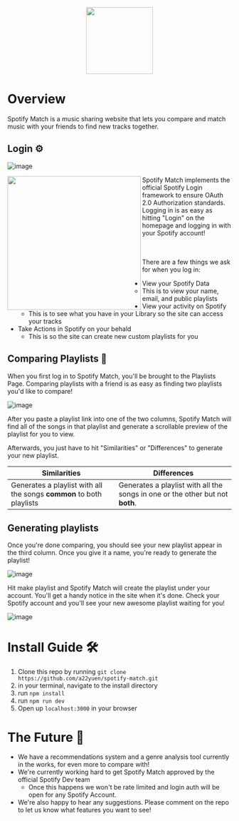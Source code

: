 <p align="center"> <img src="https://user-images.githubusercontent.com/64274316/221059329-e3778a0e-31a8-4f42-9dcb-22185c113f99.png" height="150"/> </p>

# Overview 
Spotify Match is a music sharing website that lets you compare and match music with your friends to find new tracks together.

## Login ⚙️

![image](https://user-images.githubusercontent.com/64274316/221060453-d8768fc6-bb35-4047-b858-53d3d0d83e4a.png)

<img align="left" src="https://user-images.githubusercontent.com/64274316/221055373-65fc7114-6418-44a2-a846-e3fcebef7de7.png" height="300"/>
Spotify Match implements the official Spotify Login framework to ensure OAuth 2.0 Authorization standards.
Logging in is as easy as hitting "Login" on the homepage and logging in with your Spotify account!

<br><br/>
There are a few things we ask for when you log in:


- View your Spotify Data
    - This is to view your name, email, and public playlists
- View your activity on Spotify
    - This is to see what you have in your Library so the site can access your tracks
- Take Actions in Spotify on your behald
    - This is so the site can create new custom playlists for you

## Comparing Playlists 🔀

When you first log in to Spotify Match, you'll be brought to the Playlists Page. Comparing playlists with a friend is as easy as finding two playlists you'd like to compare!


![image](https://user-images.githubusercontent.com/64274316/221057227-c434b563-8758-4f14-ab85-7e5fea748477.png)

After you paste a playlist link into one of the two columns, Spotify Match will find all of the songs in that playlist and generate a scrollable preview of the playlist for you to view.

Afterwards, you just have to hit "Similarities" or "Differences" to generate your new playlist.

<div align="center">

| **Similarities** | **Differences** |
| --------------- | --------------- |
| Generates a playlist with all the songs **common** to both playlists | Generates a playlist with all the songs in one or the other but not **both**.| 

</div>


## Generating playlists

Once you're done comparing, you should see your new playlist appear in the third column. 
Once you give it a name, you're ready to generate the playlist!

![image](https://user-images.githubusercontent.com/64274316/221060158-65ba11c2-5cc7-450d-aa8e-cb852b9e9216.png)

Hit make playlist and Spotify Match will create the playlist under your account. You'll get a handy notice in the site when it's done. Check your Spotify account and you'll see your new awesome playlist waiting for you!

![image](https://user-images.githubusercontent.com/64274316/221060209-3dad151c-8297-4f89-abc0-f179ec1774b0.png)


# Install Guide 🛠️
1. Clone this repo by running ```git clone https://github.com/a22yuen/spotify-match.git```
2. in your terminal, navigate to the install directory 
3. run ```npm install```
4. run ```npm run dev```
5. Open up ```localhost:3000``` in your browser

# The Future 🔮

- We have a recommendations system and a genre analysis tool currently in the works, for even more to compare with! 
- We're currently working hard to get Spotify Match approved by the official Spotify Dev team
    - Once this happens we won't be rate limited and login auth will be open for any Spotify Account. 
- We're also happy to hear any suggestions. Please comment on the repo to let us know what features you want to see!
